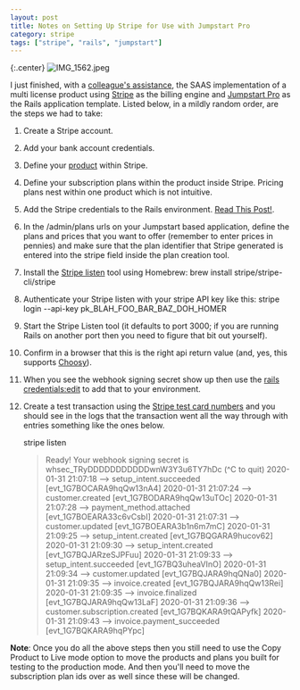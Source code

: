 ```yaml
---
layout: post
title: Notes on Setting Up Stripe for Use with Jumpstart Pro
category: stripe
tags: ["stripe", "rails", "jumpstart"]
---
```

{:.center}
![IMG_1562.jpeg](/blog/assets/IMG_1562.jpeg)

I just finished, with a [colleague's assistance](https://eethomp.github.io), the SAAS implementation of a multi license product using [Stripe](https://www.stripe.com/) as the billing engine and [Jumpstart Pro](https://jumpstartrails.com/) as the Rails application template.  Listed below, in a mildly random order, are the steps we had to take:

1.  Create a Stripe account.
2.  Add your bank account credentials.
3. Define your [product](https://dashboard.stripe.com/test/subscriptions/products) within Stripe.
4. Define your subscription plans within the product inside Stripe.  Pricing plans nest within one product which is not intuitive.
5. Add the Stripe credentials to the Rails environment. [Read This Post!](https://fuzzyblog.io/blog/rails/2020/01/24/when-rails-credentials-edit-won-t-save-your-credentials.html).
6. In the /admin/plans urls on your Jumpstart based application, define the plans and prices that you want to offer (remember to enter prices in pennies) and make sure that the plan identifier that Stripe generated is entered into the stripe field inside the plan creation tool.
7. Install the [Stripe listen](https://stripe.com/docs/stripe-cli) tool using Homebrew: brew install stripe/stripe-cli/stripe 
8. Authenticate your Stripe listen with your stripe API key like this: stripe login --api-key pk_BLAH_FOO_BAR_BAZ_DOH_HOMER
9. Start the Stripe Listen tool (it defaults to port 3000; if you are running Rails on another port then you need to figure that bit out yourself).
10. Confirm in a browser that this is the right api return value (and, yes, this supports [Choosy](https://www.choosyosx.com/)).
11. When you see the webhook signing secret show up then use the [rails credentials:edit](https://fuzzyblog.io/blog/rails/2020/01/24/when-rails-credentials-edit-won-t-save-your-credentials.html) to add that to your environment.
12. Create a test transaction using the [Stripe test card numbers](https://stripe.com/docs/testing#cards) and you should see in the logs that the transaction went all the way through with entries something like the ones below.

   
    stripe listen
    > Ready! Your webhook signing secret is whsec_TRyDDDDDDDDDDDwnW3Y3u6TY7hDc (^C to quit)
    2020-01-31 21:07:18   --> setup_intent.succeeded [evt_1G7BOCARA9hqQw13nA4]
    2020-01-31 21:07:24   --> customer.created [evt_1G7BODARA9hqQw13uTOc]
    2020-01-31 21:07:28   --> payment_method.attached [evt_1G7BOEARA33c6vCsbI]
    2020-01-31 21:07:31   --> customer.updated [evt_1G7BOEARA3b1n6m7mC]
    2020-01-31 21:09:25   --> setup_intent.created [evt_1G7BQGARA9hucov62]
    2020-01-31 21:09:30   --> setup_intent.created [evt_1G7BQJARzeSJPFuu]
    2020-01-31 21:09:33   --> setup_intent.succeeded [evt_1G7BQ3uheaVInO]
    2020-01-31 21:09:34   --> customer.updated [evt_1G7BQJARA9hqQNa0]
    2020-01-31 21:09:35   --> invoice.created [evt_1G7BQJARA9hqQw13Rei]
    2020-01-31 21:09:35   --> invoice.finalized [evt_1G7BQJARA9hqQw13LaF]
    2020-01-31 21:09:36   --> customer.subscription.created [evt_1G7BQKARA9tQAPyfk]
    2020-01-31 21:09:43   --> invoice.payment_succeeded [evt_1G7BQKARA9hqPYpc]
    
    
**Note**: Once you do all the above steps then you still need to use the Copy Product to Live mode option to move the products and plans you built for testing to the production mode.  And then you'll need to move the subscription plan ids over as well since these will be changed.